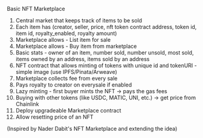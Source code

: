 Basic NFT Marketplace

1. Central market that keeps track of items to be sold
2. Each item has (creator, seller, price, nft token contract address, token id, item id, royalty_enabled, royalty amount)
3. Marketplace allows - List item for sale
4. Marketplace allows - Buy item from marketplace
5. Basic stats - owner of an item, number sold, number unsold, most sold, items owned by an address, items sold by an address
6. NFT contract that allows minting of tokens with unique id and tokenURI - simple image (use IPFS/Pinata/Arweave)
7. Marketplace collects fee from every sale
8. Pays royalty to creator on everysale if enabled
9. Lazy minting - first buyer mints the NFT -> pays the gas fees
10. Buying with other tokens (like USDC, MATIC, UNI, etc.) -> get price from Chainlink
11. Deploy upgradeable Marketplace contract
12. Allow resetting price of an NFT

(Inspired by Nader Dabit's NFT Marketplace and extending the idea)